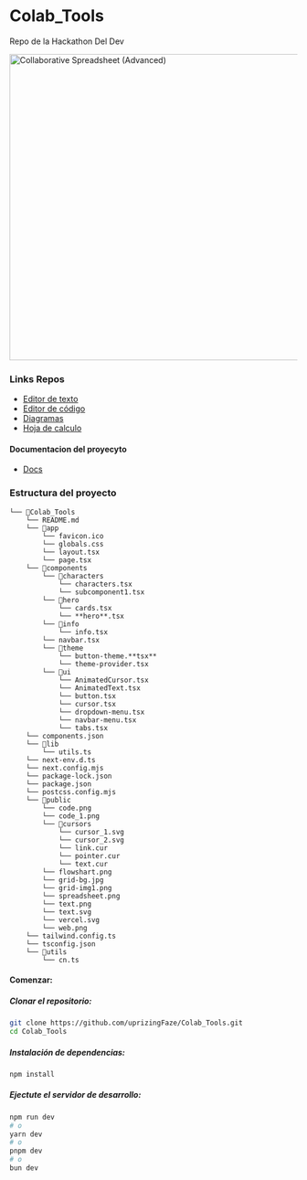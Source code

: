 # Colab_Tools
Repo de la Hackathon Del Dev

<img src="https://www.colabtools.online/web.png" width="536" alt="Collaborative Spreadsheet (Advanced)" />

### Links Repos
- [Editor de texto](https://github.com/uprizingFaze/text-colab_tools)
- [Editor de código](https://github.com/uprizingFaze/code-colab_tools)
- [Diagramas](https://github.com/uprizingFaze/flowchart-colab_tools)
- [Hoja de calculo](https://github.com/uprizingFaze/spreadsheet-colab_tools)


#### Documentacion del proyecyto
- [Docs](https://docs.colabtools.online/)


### Estructura del proyecto

```
└── 📁Colab_Tools
    └── README.md
    └── 📁app
        └── favicon.ico
        └── globals.css
        └── layout.tsx
        └── page.tsx
    └── 📁components
        └── 📁characters
            └── characters.tsx
            └── subcomponent1.tsx
        └── 📁hero
            └── cards.tsx
            └── **hero**.tsx
        └── 📁info
            └── info.tsx
        └── navbar.tsx
        └── 📁theme
            └── button-theme.**tsx**
            └── theme-provider.tsx
        └── 📁ui
            └── AnimatedCursor.tsx
            └── AnimatedText.tsx
            └── button.tsx
            └── cursor.tsx
            └── dropdown-menu.tsx
            └── navbar-menu.tsx
            └── tabs.tsx
    └── components.json
    └── 📁lib
        └── utils.ts
    └── next-env.d.ts
    └── next.config.mjs
    └── package-lock.json
    └── package.json
    └── postcss.config.mjs
    └── 📁public
        └── code.png
        └── code_1.png
        └── 📁cursors
            └── cursor_1.svg
            └── cursor_2.svg
            └── link.cur
            └── pointer.cur
            └── text.cur
        └── flowshart.png
        └── grid-bg.jpg
        └── grid-img1.png
        └── spreadsheet.png
        └── text.png
        └── text.svg
        └── vercel.svg
        └── web.png
    └── tailwind.config.ts
    └── tsconfig.json
    └── 📁utils
        └── cn.ts
```

#### Comenzar:

#####  Clonar el repositorio:

```bash
git clone https://github.com/uprizingFaze/Colab_Tools.git
cd Colab_Tools
```

#####  Instalación de dependencias:


```bash
npm install
```

##### Ejectute el servidor de desarrollo:


```bash
npm run dev
# o
yarn dev
# o
pnpm dev
# o
bun dev
```

